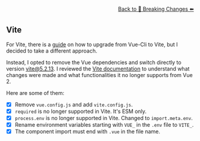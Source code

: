 <p align="right">
  <a href="https://github.com/tthheusalmeida/vue-migration-tool#breaking-changes">
    Back to 🔨 Breaking Changes ⬅️
  </a>
</p>

## Vite

For Vite, there is a [guide](https://v2.vuejs.org/v2/guide/migration-vue-2-7#Vite) on how to upgrade from Vue-Cli to Vite, but I decided to take a different approach.<br>

Instead, I opted to remove the Vue dependencies and switch directly to version vite@5.2.13. I reviewed the [Vite documentation](https://vitejs.dev/guide/) to understand what changes were made and what functionalities it no longer supports from Vue 2.

Here are some of them:

- [X] Remove `vue.config.js` and add `vite.config.js`.
- [X] `required` is no longer supported in Vite. It's ESM only.
- [X] `process.env` is no longer supported in Vite. Changed to `import.meta.env`.
- [X] Rename environment variables starting with `VUE_` in the `.env` file to `VITE_`.
- [X] The component import must end with `.vue` in the file name.